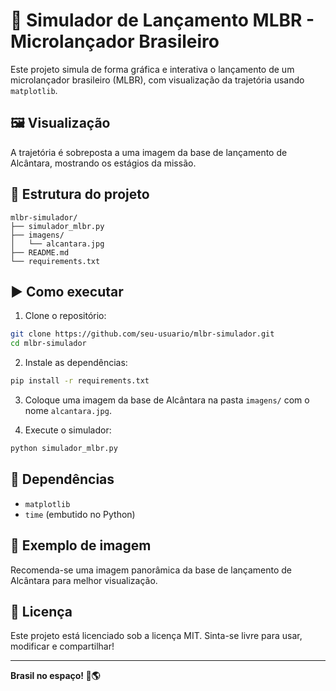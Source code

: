 # 🚀 Simulador de Lançamento MLBR - Microlançador Brasileiro

Este projeto simula de forma gráfica e interativa o lançamento de um microlançador brasileiro (MLBR), com visualização da trajetória usando `matplotlib`.

## 🖼️ Visualização

A trajetória é sobreposta a uma imagem da base de lançamento de Alcântara, mostrando os estágios da missão.

## 📂 Estrutura do projeto

```
mlbr-simulador/
├── simulador_mlbr.py
├── imagens/
│   └── alcantara.jpg
├── README.md
└── requirements.txt
```

## ▶️ Como executar

1. Clone o repositório:
```bash
git clone https://github.com/seu-usuario/mlbr-simulador.git
cd mlbr-simulador
```

2. Instale as dependências:
```bash
pip install -r requirements.txt
```

3. Coloque uma imagem da base de Alcântara na pasta `imagens/` com o nome `alcantara.jpg`.

4. Execute o simulador:
```bash
python simulador_mlbr.py
```

## 🧪 Dependências

- `matplotlib`
- `time` (embutido no Python)

## 📸 Exemplo de imagem

Recomenda-se uma imagem panorâmica da base de lançamento de Alcântara para melhor visualização.

## 📜 Licença

Este projeto está licenciado sob a licença MIT. Sinta-se livre para usar, modificar e compartilhar!

---

**Brasil no espaço! 🚀🌎**
